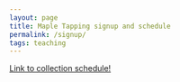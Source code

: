 ```yaml
---
layout: page
title: Maple Tapping signup and schedule
permalink: /signup/
tags: teaching
---
```




[Link to collection schedule!](https://docs.google.com/spreadsheets/d/1oOy5na8dfLb4KfqqTYV8EjOQIp5MbLbBguz_H-d7wqU/edit?usp=sharing)

